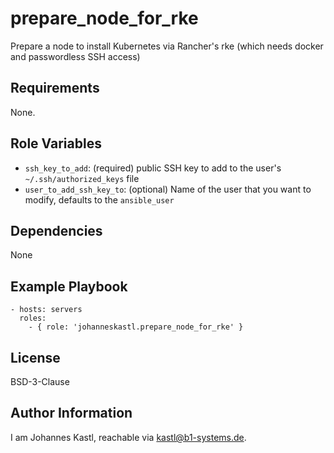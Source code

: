 prepare_node_for_rke
=========

Prepare a node to install Kubernetes via Rancher's rke (which needs docker and passwordless SSH access)

Requirements
------------

None.

Role Variables
--------------

- `ssh_key_to_add`: (required) public SSH key to add to the user's `~/.ssh/authorized_keys` file
- `user_to_add_ssh_key_to`: (optional) Name of the user that you want to modify, defaults to the `ansible_user`

Dependencies
------------

None

Example Playbook
----------------

    - hosts: servers
      roles:
        - { role: 'johanneskastl.prepare_node_for_rke' }

License
-------

BSD-3-Clause

Author Information
------------------

I am Johannes Kastl, reachable via kastl@b1-systems.de.
